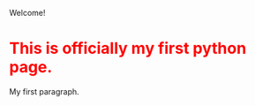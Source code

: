 Welcome!
</head>
<body>
    <h1 style="color:red;">This is officially my first python page.</h1>
    <p>My first paragraph.</p>
</body>
</html>
